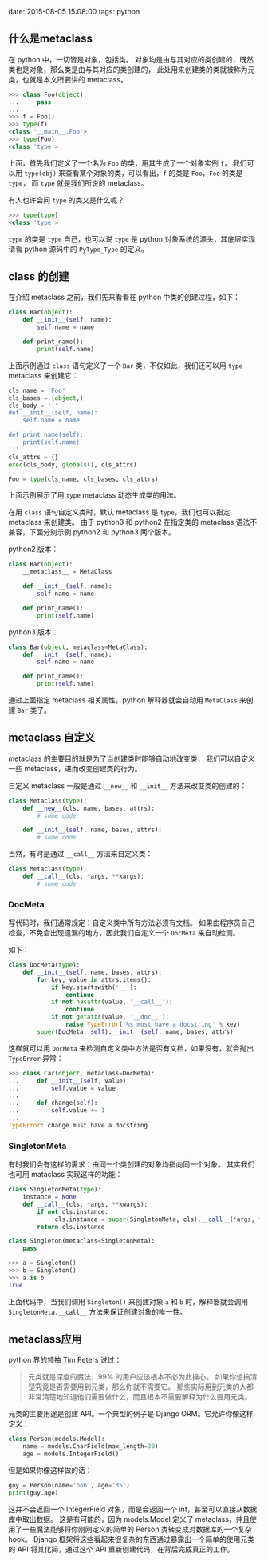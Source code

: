 date: 2015-08-05 15:08:00
tags: python


## 什么是metaclass

在 python 中，一切皆是对象，包括类。
对象均是由与其对应的类创建的，既然类也是对象，那么类是由与其对应的类创建的，
此处用来创建类的类就被称为元类，也就是本文所要讲的 metaclass。

```python
>>> class Foo(object):
...     pass
...
>>> f = Foo()
>>> type(f)
<class '__main__.Foo'>
>>> type(Foo)
<class 'type'>
```

上面，首先我们定义了一个名为 `Foo` 的类，用其生成了一个对象实例 `f`，
我们可以用 `type(obj)` 来查看某个对象的类，可以看出，`f` 的类是 `Foo`，`Foo` 的类是 `type`，
而 `type` 就是我们所说的 metaclass。

有人也许会问 `type` 的类又是什么呢？

```python
>>> type(type)
<class 'type'>
```

`type` 的类是 `type` 自己，也可以说 `type` 是 python 对象系统的源头，其底层实现请看 python 源码中的 `PyType_Type` 的定义。


## class 的创建

在介绍 metaclass 之前，我们先来看看在 python 中类的创建过程，如下：

```python
class Bar(object):
    def __init__(self, name):
        self.name = name

    def print_name():
        print(self.name)
```

上面示例通过 `class` 语句定义了一个 `Bar` 类，不仅如此，我们还可以用 `type` metaclass 来创建它：

```python
cls_name = 'Foo'
cls_bases = (object,)
cls_body = '''
def __init__(self, name):
    self.name = name

def print_name(self):
    print(self.name)
'''
cls_attrs = {}
exec(cls_body, globals(), cls_attrs)

Foo = type(cls_name, cls_bases, cls_attrs)
```

上面示例展示了用 `type` metaclass 动态生成类的用法。


在用 `class` 语句自定义类时，默认 metaclass 是 `type`，我们也可以指定 metaclass 来创建类。
由于 python3 和 python2 在指定类的 metaclass 语法不兼容，下面分别示例 python2 和 python3 两个版本。

python2 版本：

```python
class Bar(object):
    __metaclass__ = MetaClass

    def __init__(self, name):
        self.name = name

    def print_name():
        print(self.name)
```

python3 版本：

```python
class Bar(object, metaclass=MetaClass):
    def __init__(self, name):
        self.name = name

    def print_name():
        print(self.name)
```

通过上面指定 metaclass 相关属性，python 解释器就会自动用 `MetaClass` 来创建 `Bar` 类了。


## metaclass 自定义

metaclass 的主要目的就是为了当创建类时能够自动地改变类，
我们可以自定义一些 metaclass，进而改变创建类的行为。

自定义 metaclass 一般是通过 `__new__` 和 `__init__` 方法来改变类的创建的：

```python
class Metaclass(type):
    def __new__(cls, name, bases, attrs):
        # some code

    def __init__(self, name, bases, attrs):
        # some code
```

当然，有时是通过 `__call__` 方法来自定义类：

```python
class Metaclass(type):
    def __call__(cls, *args, **kargs):
        # some code
```


### DocMeta

写代码时，我们通常规定：自定义类中所有方法必须有文档。
如果由程序员自己检查，不免会出现遗漏的地方，因此我们自定义一个 `DocMeta` 来自动检测。

如下：

```python
class DocMeta(type):
    def __init__(self, name, bases, attrs):
        for key, value in attrs.items():
            if key.startswith('__'):
                continue
            if not hasattr(value, '__call__'):
                continue
            if not getattr(value, '__doc__'):
                raise TypeError('%s must have a docstring' % key)
        super(DocMeta, self).__init__(self, name, bases, attrs)
```

这样就可以用 `DocMeta` 来检测自定义类中方法是否有文档，如果没有，就会抛出 `TypeError` 异常：

```python
>>> class Car(object, metaclass=DocMeta):
...     def __init__(self, value):
...         self.value = value
...
...     def change(self):
... 	    self.value += 1
...
TypeError: change must have a docstring
```


### SingletonMeta

有时我们会有这样的需求：由同一个类创建的对象均指向同一个对象。
其实我们也可用 mataclass 实现这样的功能：

```python
class SingletonMeta(type):
    instance = None
    def __call__(cls, *args, **kwargs):
        if not cls.instance:
             cls.instance = super(SingletonMeta, cls).__call__(*args, **kwargs)
        return cls.instance

class Singleton(metaclass=SingletonMeta):
    pass

>>> a = Singleton()
>>> b = Singleton()
>>> a is b
True
```

上面代码中，当我们调用 `Singleton()` 来创建对象 `a` 和 `b` 时，解释器就会调用 `SingletonMeta.__call__` 方法来保证创建对象的唯一性。


## metaclass应用

python 界的领袖 Tim Peters 说过：

> 元类就是深度的魔法，99% 的用户应该根本不必为此操心。
> 如果你想搞清楚究竟是否需要用到元类，那么你就不需要它。
> 那些实际用到元类的人都非常清楚地知道他们需要做什么，而且根本不需要解释为什么要用元类。

元类的主要用途是创建 API。一个典型的例子是 Django ORM。它允许你像这样定义：

```python
class Person(models.Model):
    name = models.CharField(max_length=30)
    age = models.IntegerField()
```

但是如果你像这样做的话：

```python
guy = Person(name='bob', age='35')
print(guy.age)
```

这并不会返回一个 IntegerField 对象，而是会返回一个 int，甚至可以直接从数据库中取出数据。
这是有可能的，因为 models.Model 定义了 metaclass，并且使用了一些魔法能够将你刚刚定义的简单的 Person 类转变成对数据库的一个复杂 hook。
Django 框架将这些看起来很复杂的东西通过暴露出一个简单的使用元类的 API 将其化简，通过这个 API 重新创建代码，在背后完成真正的工作。
